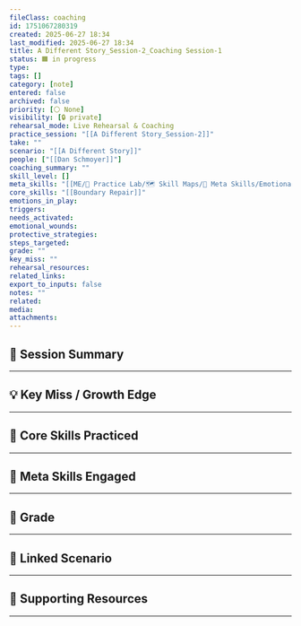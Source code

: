 ```yaml
---
fileClass: coaching
id: 1751067280319
created: 2025-06-27 18:34
last_modified: 2025-06-27 18:34
title: A Different Story_Session-2_Coaching Session-1
status: 🟧 in progress
type: 
tags: []
category: [note]
entered: false
archived: false
priority: [⚪ None]
visibility: [🔒 private]
rehearsal_mode: Live Rehearsal & Coaching
practice_session: "[[A Different Story_Session-2]]"
take: ""
scenario: "[[A Different Story]]"
people: ["[[Dan Schmoyer]]"]
coaching_summary: ""
skill_level: []
meta_skills: "[[ME/🧪 Practice Lab/🗺️ Skill Maps/🧬 Meta Skills/Emotional Containment]]"
core_skills: "[[Boundary Repair]]"
emotions_in_play: 
triggers: 
needs_activated: 
emotional_wounds: 
protective_strategies: 
steps_targeted: 
grade: ""
key_miss: ""
rehearsal_resources: 
related_links: 
export_to_inputs: false
notes: ""
related: 
media: 
attachments: 
---
```


## 📝 Session Summary  
---  

## 💡 Key Miss / Growth Edge  
---  

## 🧠 Core Skills Practiced  
---  

## 🧭 Meta Skills Engaged  
---  

## 🎯 Grade  
---  

## 📎 Linked Scenario  
---  

## 🔗 Supporting Resources  
---  

